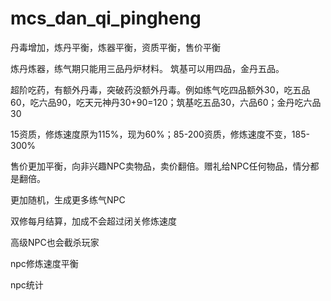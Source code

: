 # mcs_dan_qi_pingheng

丹毒增加，炼丹平衡，炼器平衡，资质平衡，售价平衡

炼丹炼器，练气期只能用三品丹炉材料。
筑基可以用四品，金丹五品。

超阶吃药，有额外丹毒，突破药没额外丹毒。例如练气吃四品额外30，吃五品60，吃六品90，吃天元神丹30+90=120；筑基吃五品30，六品60；金丹吃六品30

15资质，修炼速度原为115%，现为60%；85-200资质，修炼速度不变，185-300%

售价更加平衡，向非兴趣NPC卖物品，卖价翻倍。赠礼给NPC任何物品，情分都是翻倍。

更加随机，生成更多练气NPC

双修每月结算，加成不会超过闭关修炼速度

高级NPC也会截杀玩家

npc修炼速度平衡

npc统计